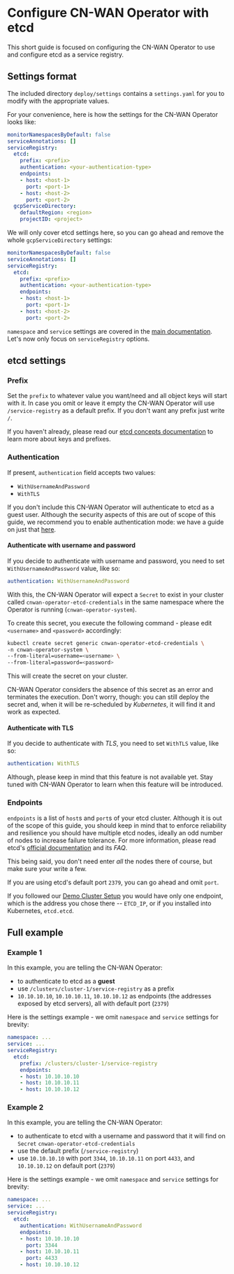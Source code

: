 # Configure CN-WAN Operator with etcd

This short guide is focused on configuring the CN-WAN Operator to use and configure etcd as a service registry.

## Settings format

The included directory `deploy/settings` contains a `settings.yaml` for you to modify with the appropriate values.

For your convenience, here is how the settings for the CN-WAN Operator looks like:

```yaml
monitorNamespacesByDefault: false
serviceAnnotations: []
serviceRegistry:
  etcd:
    prefix: <prefix>
    authentication: <your-authentication-type>
    endpoints:
    - host: <host-1>
      port: <port-1>
    - host: <host-2>
      port: <port-2>
  gcpServiceDirectory:
    defaultRegion: <region>
    projectID: <project>
```

We will only cover etcd settings here, so you can go ahead and remove the whole `gcpServiceDirectory` settings:

```yaml
monitorNamespacesByDefault: false
serviceAnnotations: []
serviceRegistry:
  etcd:
    prefix: <prefix>
    authentication: <your-authentication-type>
    endpoints:
    - host: <host-1>
      port: <port-1>
    - host: <host-2>
      port: <port-2>
```

`namespace` and `service` settings are covered in the [main documentation](../configuration.md). Let's now only focus on `serviceRegistry` options.

## etcd settings

### Prefix

Set the `prefix` to whatever value you want/need and all object keys will start with it. In case you omit or leave it empty the CN-WAN Operator will use `/service-registry` as a default prefix. If you don't want any prefix just write `/`.

If you haven't already, please read our [etcd concepts documentation](./concepts.md) to learn more about keys and prefixes.

### Authentication

If present, `authentication` field accepts two values:

* `WithUsernameAndPassword`
* `WithTLS`

If you don't include this CN-WAN Operator will authenticate to etcd as a guest user. Although the security aspects of this are out of scope of this guide, we recommend you to enable authentication mode: we have a guide on just that [here](./demo_cluster_setup.md#make-it-more-secure).

#### Authenticate with username and password

If you decide to authenticate with username and password, you need to set `WithUsernameAndPassword` value, like so:

```yaml
authentication: WithUsernameAndPassword
```

With this, the CN-WAN Operator will expect a `Secret` to exist in your cluster called `cnwan-operator-etcd-credentials` in the same namespace where the Operator is running (`cnwan-operator-system`).

To create this secret, you execute the following command - please edit `<username>` and `<password>` accordingly:

```bash
kubectl create secret generic cnwan-operator-etcd-credentials \
-n cnwan-operator-system \
--from-literal=username=<username> \
--from-literal=password=<password>
```

This will create the secret on your cluster.

CN-WAN Operator considers the absence of this secret as an error and terminates the execution. Don't worry, though: you can still deploy the secret and, when it will be re-scheduled by *Kubernetes*, it will find it and work as expected.

#### Authenticate with TLS

If you decide to authenticate with *TLS*, you need to set `WithTLS` value, like so:

```yaml
authentication: WithTLS
```

Although, please keep in mind that this feature is not available yet. Stay tuned with CN-WAN Operator to learn when this feature will be introduced.

### Endpoints

`endpoints` is a list of `host`s and `port`s of your etcd cluster. Although it is out of the scope of this guide, you should keep in mind that to enforce reliability and resilience you should have multiple etcd nodes, ideally an odd number of nodes to increase failure tolerance. For more information, please read etcd's [official documentation](https://etcd.io/) and its *FAQ*.

This being said, you don't need enter *all* the nodes there of course, but make sure your write a few.

If you are using etcd's default port `2379`, you can go ahead and omit `port`.

If you followed our [Demo Cluster Setup](./demo_cluster_setup.md) you would have only one endpoint, which is the address you chose there -- `ETCD_IP`, or if you installed into Kubernetes, `etcd.etcd`.

## Full example

### Example 1

In this example, you are telling the CN-WAN Operator:

* to authenticate to etcd as a **guest**
* use `/clusters/cluster-1/service-registry` as a prefix
* `10.10.10.10`, `10.10.10.11`, `10.10.10.12` as endpoints (the addresses exposed by etcd servers), all with default port (`2379`)

Here is the settings example - we omit `namespace` and `service` settings for brevity:

```yaml
namespace: ...
service: ...
serviceRegistry:
  etcd:
    prefix: /clusters/cluster-1/service-registry
    endpoints:
    - host: 10.10.10.10
    - host: 10.10.10.11
    - host: 10.10.10.12

```

### Example 2

In this example, you are telling the CN-WAN Operator:

* to authenticate to etcd with a username and password that it will find on `Secret` `cnwan-operator-etcd-credentials`
* use the default prefix (`/service-registry`)
* use `10.10.10.10` with port `3344`, `10.10.10.11` on port `4433`,  and `10.10.10.12` on default port (`2379`)

Here is the settings example - we omit `namespace` and `service` settings for brevity:

```yaml
namespace: ...
service: ...
serviceRegistry:
  etcd:
    authentication: WithUsernameAndPassword
    endpoints:
    - host: 10.10.10.10
      port: 3344
    - host: 10.10.10.11
      port: 4433
    - host: 10.10.10.12
```
